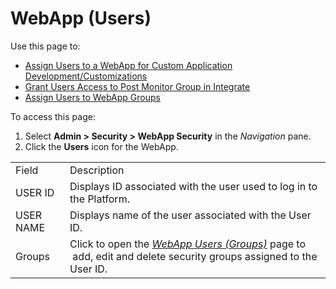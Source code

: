 # WebApp (Users)

<div class="use">

Use this page to:

  - [Assign Users to a WebApp for Custom Application
    Development/Customizations](../Use_Cases/AssignUsersWebAppCustomAppDev.htm)
  - [Grant Users Access to Post Monitor Group in
    Integrate](../Use_Cases/Grant_Users_Access_to_Post_Monitor_Group_in_Integrate_in_System_Administration.htm)
  - [Assign Users to WebApp
    Groups](../Use_Cases/Assign_Users_to_WebApp_Groups.htm)

</div>

To access this page:

1.  Select **Admin \> Security \> WebApp Security** in the *Navigation*
    pane.
2.  Click the **Users** icon for the
WebApp.

|           |                                                                                                                                                                                    |
| --------- | ---------------------------------------------------------------------------------------------------------------------------------------------------------------------------------- |
| Field     | Description                                                                                                                                                                        |
| USER ID   | Displays ID associated with the user used to log in to the Platform.                                                                                                               |
| USER NAME | Displays name of the user associated with the User ID.                                                                                                                             |
| Groups    | Click to open the <span style="font-style: italic;">[WebApp Users (Groups)](WebApp_Users_Groups.htm)</span> page to  add, edit and delete security groups assigned to the User ID. |
